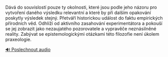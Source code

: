 
Dává do souvislostí pouze ty okolnosti, které jsou podle jeho názoru pro vytvoření daného výsledku relevantní a které by při dalším opakování poskytly výsledek stejný. Přetváří historickou událost do faktu empirických přírodních věd. Odhlíží od aktivního zasahování experimentátora a pokouší se jej zobrazit jako nezaujatého pozorovatele a vypravěče neznásilněné reality. Zabývat se epistemologickými otázkami této filozofie není úkolem praxeologie.

[🔊 Poslechnout audio](/data/7-paragraphs/audio/chapter_22/para_011-Dv-do-souvislost-pouze-ty-okolnosti-kter-jsou.mp3)

